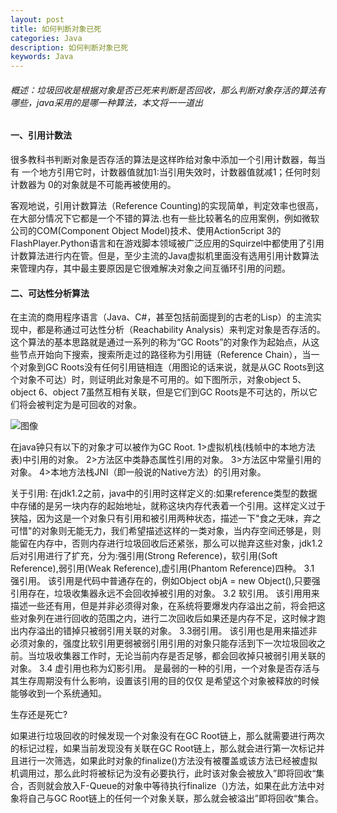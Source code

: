 ```yaml
---
layout: post
title: 如何判断对象已死 
categories: Java
description: 如何判断对象已死 
keywords: Java
---
```


######  概述：垃圾回收是根据对象是否已死来判断是否回收，那么判断对象存活的算法有哪些，java采用的是哪一种算法，本文将一一道出


####  一、引用计数法

很多教科书判断对象是否存活的算法是这样昨给对象中添加一个引用计数器，每当有
一个地方引用它时，计数器值就加1:当引用失效时，计数器值就减1；任何时刻计数器为
0的对象就是不可能再被使用的。


 客观地说，引用计数算法（Reference Counting)的实现简单，判定效率也很高，在大部分情况下它都是一个不错的算法.也有一些比较著名的应用案例，例如微软公司的COM(Component Object Model)技术、使用Action5cript 3的FIashPlayer.Python语言和在游戏脚本领域被广泛应用的Squirzel中都使用了引用计数算法进行内在管。但是，至少主流的Java虚拟机里面没有选用引用计数算法来管理内存，其中最主要原因是它很难解决对象之间互循环引用的问题。
 

#### 二、可达性分析算法

在主流的商用程序语言（Java、C#，甚至包括前面提到的古老的Lisp）的主流实现中，都是称通过可达性分析（Reachability Analysis）来判定对象是否存活的。这个算法的基本思路就是通过一系列的称为“GC Roots”的对象作为起始点，从这些节点开始向下搜索，搜索所走过的路径称为引用链（Reference Chain），当一个对象到GC Roots没有任何引用链相连（用图论的话来说，就是从GC Roots到这个对象不可达）时，则证明此对象是不可用的。如下图所示，对象object 5、object 6、object 7虽然互相有关联，但是它们到GC Roots是不可达的，所以它们将会被判定为是可回收的对象。


![图像](http://img.blog.csdn.net/20160612162410328)

在java钟只有以下的对象才可以被作为GC Root. 
1>虚拟机栈(栈帧中的本地方法表)中引用的对象。 
2>方法区中类静态属性引用的对象。 
3>方法区中常量引用的对象。 
4>本地方法栈JNI（即一般说的Native方法）的引用对象。 

关于引用: 
  在jdk1.2之前，java中的引用时这样定义的:如果reference类型的数据中存储的是另一块内存的起始地址，就称这块内存代表着一个引用。这样定义过于狭隘，因为这是一个对象只有引用和被引用两种状态，描述一下"食之无味，弃之可惜"的对象则无能无力，我们希望描述这样的一类对象，当内存空间还够是，则能留在内存中，否则内存进行垃圾回收后还紧张，那么可以抛弃这些对象，jdk1.2后对引用进行了扩充，分为:强引用(Strong Reference)，软引用(Soft Reference),弱引用(Weak Reference),虚引用(Phantom Reference)四种。 
  3.1 强引用。 
   该引用是代码中普通存在的，例如Object objA = new Object(),只要强引用存在，垃圾收集器永远不会回收掉被引用的对象。 
  3.2 软引用。 
  该引用用来描述一些还有用，但是并非必须得对象，在系统将要爆发内存溢出之前，将会把这些对象列在进行回收的范围之内，进行二次回收后如果还是内存不足，这时候才跑出内存溢出的错掉只被弱引用关联的对象。
   3.3弱引用。 
   该引用也是用来描述非必须对象的，强度比软引用更弱被弱引用引用的对象只能存活到下一次垃圾回收之前。当垃圾收集器工作时，无论当前内存是否足够，都会回收掉只被弱引用关联的对象。 
  3.4 虚引用也称为幻影引用。 
  是最弱的一种的引用，一个对象是否存活与其生存周期没有什么影响，设置该引用的目的仅仅 是希望这个对象被释放的时候能够收到一个系统通知。 

生存还是死亡? 

  如果进行垃圾回收的时候发现一个对象没有在GC Root链上，那么就需要进行两次的标记过程，如果当前发现没有关联在GC Root链上，那么就会进行第一次标记并且进行一次筛选，如果此时对象的finalize()方法没有被覆盖或该方法已经被虚拟机调用过，那么此时将被标记为没有必要执行，此时该对象会被放入”即将回收“集合，否则就会放入F-Queue的对象中等待执行finalize（)方法，如果在此方法中对象将自己与GC Root链上的任何一个对象关联，那么就会被溢出”即将回收“集合。








